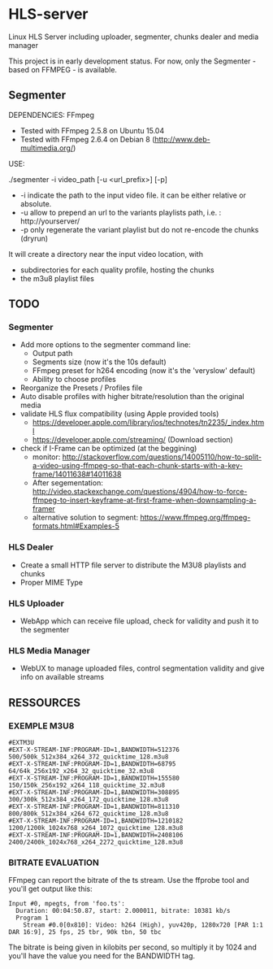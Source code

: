 # HLS-server
Linux HLS Server including uploader, segmenter, chunks dealer and media manager

This project is in early development status.
For now, only the Segmenter - based on FFMPEG - is available.

## Segmenter

DEPENDENCIES: FFmpeg

* Tested with FFmpeg 2.5.8 on Ubuntu 15.04 
* Tested with FFmpeg 2.6.4 on Debian 8 (http://www.deb-multimedia.org/)


USE:

./segmenter -i video_path [-u <url_prefix>] [-p]

* -i <path> indicate the path to the input video file. it can be either relative or absolute.
* -u <url> allow to prepend an url to the variants playlists path, i.e. : http://yourserver/
* -p only regenerate the variant playlist but do not re-encode the chunks (dryrun)

It will create a directory near the input video location, with
* subdirectories for each quality profile, hosting the chunks
* the m3u8 playlist files

## TODO

### Segmenter
* Add more options to the segmenter command line:
  * Output path
  * Segments size (now it's the 10s default)
  * FFmpeg preset for h264 encoding (now it's the 'veryslow' default)
  * Ability to choose profiles
* Reorganize the Presets / Profiles file
* Auto disable profiles with higher bitrate/resolution than the original media
* validate HLS flux compatibility (using Apple provided tools)
  * https://developer.apple.com/library/ios/technotes/tn2235/_index.html
  * https://developer.apple.com/streaming/ (Download section)
* check if I-Frame can be optimized (at the beggining)
  * monitor: http://stackoverflow.com/questions/14005110/how-to-split-a-video-using-ffmpeg-so-that-each-chunk-starts-with-a-key-frame/14011638#14011638
  * After segementation: http://video.stackexchange.com/questions/4904/how-to-force-ffmpeg-to-insert-keyframe-at-first-frame-when-downsampling-a-framer
  * alternative solution to segment: https://www.ffmpeg.org/ffmpeg-formats.html#Examples-5

### HLS Dealer
* Create a small HTTP file server to distribute the M3U8 playlists and chunks
* Proper MIME Type

### HLS Uploader
* WebApp which can receive file upload, check for validity and push it to the segmenter

### HLS Media Manager
* WebUX to manage uploaded files, control segmentation validity and give info on available streams

## RESSOURCES

### EXEMPLE M3U8
```
#EXTM3U
#EXT-X-STREAM-INF:PROGRAM-ID=1,BANDWIDTH=512376
500/500k_512x384_x264_372_quicktime_128.m3u8
#EXT-X-STREAM-INF:PROGRAM-ID=1,BANDWIDTH=68795
64/64k_256x192_x264_32_quicktime_32.m3u8
#EXT-X-STREAM-INF:PROGRAM-ID=1,BANDWIDTH=155580
150/150k_256x192_x264_118_quicktime_32.m3u8
#EXT-X-STREAM-INF:PROGRAM-ID=1,BANDWIDTH=308895
300/300k_512x384_x264_172_quicktime_128.m3u8
#EXT-X-STREAM-INF:PROGRAM-ID=1,BANDWIDTH=811310
800/800k_512x384_x264_672_quicktime_128.m3u8
#EXT-X-STREAM-INF:PROGRAM-ID=1,BANDWIDTH=1210182
1200/1200k_1024x768_x264_1072_quicktime_128.m3u8
#EXT-X-STREAM-INF:PROGRAM-ID=1,BANDWIDTH=2408106
2400/2400k_1024x768_x264_2272_quicktime_128.m3u8
```

### BITRATE EVALUATION

FFmpeg can report the bitrate of the ts stream. Use the ffprobe tool and you'll get output like this:
```
Input #0, mpegts, from 'foo.ts':
  Duration: 00:04:50.87, start: 2.000011, bitrate: 10381 kb/s
  Program 1
    Stream #0.0[0x810]: Video: h264 (High), yuv420p, 1280x720 [PAR 1:1 DAR 16:9], 25 fps, 25 tbr, 90k tbn, 50 tbc
```
The bitrate is being given in kilobits per second, so multiply it by 1024 and you'll have the value you need for the BANDWIDTH tag.
